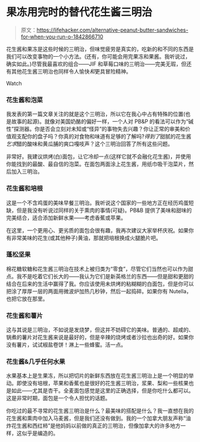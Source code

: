 # 果冻用完时的替代花生酱三明治

> 原文：<https://lifehacker.com/alternative-peanut-butter-sandwiches-for-when-you-run-o-1842866710>

花生酱和果冻是这些时候的三明治，但味觉疲劳是真实的，吃新的和不同的东西是我们可以改变事物的一个小方法。(还有，你可能会用完果冻和果酱。我听说过，确实如此。)尽管我最喜欢的组合——JIF 和草莓口味的三明治——完美无瑕，但还有其他花生酱三明治也同样令人愉快*和*更具冒险精神。

Watch

### 花生酱和泡菜

我发表的第一篇文章关注的就是这个三明治，所以它在我心中占有特殊的位置(也是故事的起源)。就像对美国奶酪的偏好一样，一个人对 PB&P 的看法可以作为“碱性”探测器。你是否会立刻对未知或“怪异”的事物失去兴趣？你让正常的审美和价值观支配你的盘子吗？你真的对食物和味道有足够的了解吗?*得到了*甜腻的花生酱*乞求*醋的酸味和黄瓜脯的爽口嘎吱声？这个三明治回答了所有这些问题。

非常好。我建议烘烤(白)面包，让它冷却一点(这样它就不会融化花生酱)，并使用你能找到的最酸、最自信的泡菜。在面包两面涂上花生酱，用纸巾吸干泡菜片，然后加入三明治。

### 花生酱和培根

这是一个不含鸡蛋的美味早餐三明治。我听说这个国家的一些地方正在经历鸡蛋短缺，但是我没有听说过同样的关于熏肉的事情(可疑)。PB&B 提供了美味和甜味的完美结合，适合添加新鲜水果——考虑香蕉或苹果。

在这里，一个更用心、更劣质的面包会很有趣，我再次建议大家举杯庆祝。如果你有非常美味的花生(或其他种子)黄油，那就把培根换成火腿脆片吧。

### 蓬松坚果

棉花糖软糖和花生酱三明治在技术上被归类为“零食”，尽管它们当然也可以作为甜点。我不是吃着它们长大的——我认为它们是新英格兰的东西——但是甜和更甜的结合在后来的生活中赢得了我。你应该使用未烘烤的粘糊糊的白面包，但是你可以把涂了厚厚一层的两面用微波炉加热几秒钟，然后一起捣碎。如果你有 Nutella，也把它放在那里。

### 花生酱和薯片

这与其说是三明治，不如说是发烧梦，但这并不妨碍它的美味。普通的、超咸的、锅煮的薯片对花生酱来说是最好的，但是辛辣的烧烤或者沙拉也出奇的好。如果你没有薯片，试试椒盐卷饼！淋上一些蜂蜜。活一点。

### 花生酱&几乎任何水果

水果基本上是生果冻，所以把切片的新鲜东西放在花生酱三明治上是一个明显的举动。即使没有培根，苹果和香蕉也是很好的花生酱三明治，浆果、梨和一些核果也是如此——尤其是杏干。全麦面包感觉是这里的正确选择，但是你吃什么都可以。这是非常时期，面包是一个令人担忧的话题。

你吃过的最不寻常的花生酱三明治是什么？最美味的搭配是什么？我一直想在我的花生酱和熏肉中加入马麦酱，但是我们还没有做到。我的一个加拿大朋友声称“油炸花生酱和西红柿”是他妈妈以前做的真正的三明治，但像加拿大的许多地方一样，这似乎是编造的。